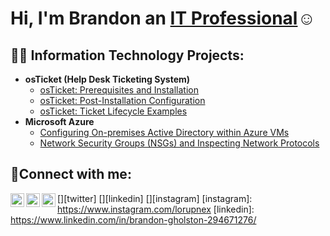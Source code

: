 <h1>Hi, I'm Brandon an <a href="https://www.linkedin.com/in/brandon-gholston-294671276/">IT Professional</a>☺</h1>

<h2>👨‍💻 Information Technology Projects:</h2>

- <b>osTicket (Help Desk Ticketing System)</b>
  - [osTicket: Prerequisites and Installation](https://github.com/BGholstonA/osticket-prereqs)
  - [osTicket: Post-Installation Configuration](https://github.com/BGholstonA/post-install-config)
  - [osTicket: Ticket Lifecycle Examples](https://github.com/BGholstonA/ticket-lifecycle)
- <b>Microsoft Azure</b>
  - [Configuring On-premises Active Directory within Azure VMs](https://github.com/BGholstonA/configure-ad)
  - [Network Security Groups (NSGs) and Inspecting Network Protocols](https://github.com/BGholstonA/azure-network-protocols)

<h2>🤳Connect with me:</h2>

[<img align="left" alt="Josh | Twitter" width="22px" src="https://cdn.jsdelivr.net/npm/simple-icons@v3/icons/twitter.svg" />][twitter]
[<img align="left" alt="Josh | LinkedIn" width="22px" src="https://cdn.jsdelivr.net/npm/simple-icons@v3/icons/linkedin.svg" />][linkedin]
[<img align="left" alt="Josh | Instagram" width="22px" src="https://cdn.jsdelivr.net/npm/simple-icons@v3/icons/instagram.svg" />][instagram]
[instagram]: https://www.instagram.com/lorupnex
[linkedin]: https://www.linkedin.com/in/brandon-gholston-294671276/
